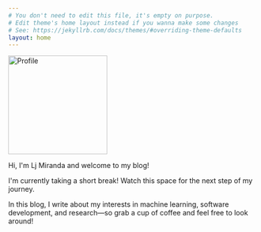 ```yaml
---
# You don't need to edit this file, it's empty on purpose.
# Edit theme's home layout instead if you wanna make some changes
# See: https://jekyllrb.com/docs/themes/#overriding-theme-defaults
layout: home
---
```


<div class="divider">
    <div class="left">
        <img id="profilepic" width="200" height="200" src="assets/profile.JPG" alt="Profile">
    </div>
    <div class="right">
        <p>Hi, I'm Lj Miranda and welcome to my blog!</p>
        <p>
            I'm currently taking a short break! Watch this space for the next step of
            my journey.
        </p>
        <p>
            In this blog, I write about my interests in machine learning,
            software development, and research—so grab a cup of coffee and feel
            free to look around!
        </p>
    </div>
</div>
